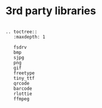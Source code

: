 # 3rd party libraries


```eval_rst

.. toctree::
   :maxdepth: 1

   fsdrv
   bmp
   sjpg
   png
   gif
   freetype
   tiny_ttf
   qrcode
   barcode
   rlottie
   ffmpeg
```

